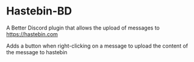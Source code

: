 # Hastebin-BD

A Better Discord plugin that allows the upload of messages to https://hastebin.com

Adds a button when right-clicking on a message to upload the content of the message to hastebin
